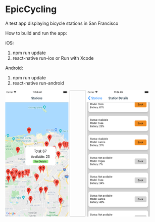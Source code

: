 # EpicCycling
A test app displaying bicycle stations in San Francisco

How to build and run the app:

iOS:
1) npm run update
2) react-native run-ios or Run with Xcode

Android:
1) npm run update
2) react-native run-android

<div flex-direction="row">
  <img src="ScreenShotMap.png" width="200" height="400"/>
  <img width="50" height="400"/>
  <img src="ScreenShotList.png" width="200" height="400"/>
<div>
